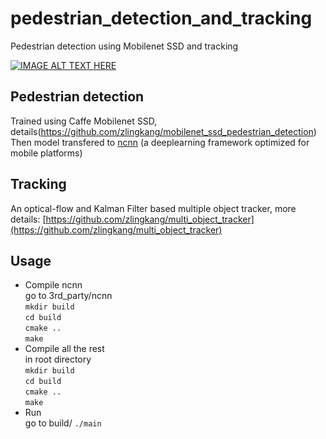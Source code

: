 # pedestrian_detection_and_tracking
Pedestrian detection using Mobilenet SSD and tracking

[![IMAGE ALT TEXT HERE](http://img.youtube.com/vi/RvVWxufc6S8/0.jpg)](http://www.youtube.com/watch?v=RvVWxufc6S8)

## Pedestrian detection
Trained using Caffe Mobilenet SSD, details(https://github.com/zlingkang/mobilenet_ssd_pedestrian_detection)  
Then model transfered to [ncnn]() (a deeplearning framework optimized for mobile platforms)

## Tracking
An optical-flow and Kalman Filter based multiple object tracker, more details: [https://github.com/zlingkang/multi_object_tracker](https://github.com/zlingkang/multi_object_tracker)

## Usage
* Compile ncnn  
go to 3rd_party/ncnn  
`mkdir build`  
`cd build`  
`cmake ..`  
`make`  
* Compile all the rest  
in root directory  
`mkdir build`  
`cd build`  
`cmake ..`  
`make`  
* Run  
go to build/
`./main`
